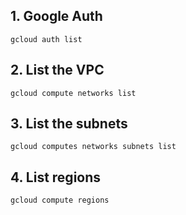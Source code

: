 ## 1. Google Auth
```
gcloud auth list
```

## 2. List the VPC 
```
gcloud compute networks list 
```

## 3. List the subnets
```
gcloud computes networks subnets list
```

## 4. List regions
```
gcloud compute regions
```

